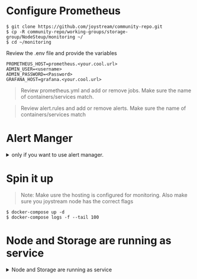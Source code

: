 

# Configure Prometheus

```
$ git clone https://github.com/joystream/community-repo.git
$ cp -R community-repo/working-groups/storage-group/NodeSteup/monitoring ~/
$ cd ~/monitoring

```
Review the .env file and provide the variables
```
PROMETHEUS_HOST=prometheus.<your.cool.url>
ADMIN_USER=<username>
ADMIN_PASSWORD=<Password>
GRAFANA_HOST=grafana.<your.cool.url>
```

> Review prometheus.yml and add or remove jobs. Make sure the name of containers/services match.

> Review alert.rules and add or remove alerts. Make sure the name of containers/services match


# Alert Manger
<details>
  <summary>only if you want to use alert manager.</summary>
  
- Uncomment alert manager section in docker-compose.yml
- In monitoring/prometheus/prometheus.yml uncomment
```
#rule_files:
#  - "alert.rules"
```
```
#alerting:
#  alertmanagers:
#  - scheme: http
#    static_configs:
#    - targets:
#      - 'alertmanager:9093'
```

## Configure Telegram
* Go here and create a Bot: https://core.telegram.org/bots#6-botfather, save:
  - Token
  - Bot's name
* Start the Bot
* Create a channel and invite the bot to the channel as admin
* Test your Bot and get chat ID https://api.telegram.org/bot{token}/getUpdates, save:
  - chat ID
    
## Configure Alert Manger

```
receivers:
    - name: 'telegramBot'
      telegram_configs:
      - bot_token: <your token>
        api_url: https://api.telegram.org
        chat_id: <your chat ID>
        parse_mode: ''
```

 </details>
 
# Spin it up

> Note: Make usre the hosting is configured for monitoring. Also make sure you joystream node has the correct flags

```
$ docker-compose up -d
$ docker-compose logs -f --tail 100
```

# Node and Storage are running as service
<details>
  <summary>Node and Storage are running as service</summary>
  

[Go here for the installation guide](./monitoring-systemd/README.md)


 </details>
